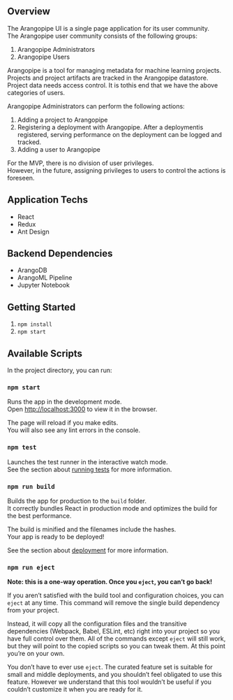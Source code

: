 ## Overview
The Arangopipe UI is a single page application for its user community. <br>
The Arangopipe user community consists of the following groups:<br>

1. Arangopipe Administrators<br>
2. Arangopipe Users<br>

Arangopipe is a tool for managing metadata for machine learning projects. 
Projects and project artifacts are tracked in the Arangopipe datastore. 
Project data needs access control. 
It is tothis end that we have the above categories of users. 

Arangopipe Administrators can perform the following actions:<br>

1. Adding a project to Arangopipe<br>
2. Registering a deployment with Arangopipe. After a deploymentis registered, serving performance on the deployment can be logged and tracked.<br>
3. Adding a user to Arangopipe<br>

For the MVP, there is no division of user privileges. <br>
However, in the future, assigning privileges to users to control the actions is foreseen.

## Application Techs
* React
* Redux
* Ant Design

## Backend Dependencies
* ArangoDB
* ArangoML Pipeline
* Jupyter Notebook

## Getting Started
1. `npm install`
2. `npm start`

## Available Scripts

In the project directory, you can run:

### `npm start`

Runs the app in the development mode.<br>
Open [http://localhost:3000](http://localhost:3000) to view it in the browser.

The page will reload if you make edits.<br>
You will also see any lint errors in the console.

### `npm test`

Launches the test runner in the interactive watch mode.<br>
See the section about [running tests](#running-tests) for more information.

### `npm run build`

Builds the app for production to the `build` folder.<br>
It correctly bundles React in production mode and optimizes the build for the best performance.

The build is minified and the filenames include the hashes.<br>
Your app is ready to be deployed!

See the section about [deployment](#deployment) for more information.

### `npm run eject`

**Note: this is a one-way operation. Once you `eject`, you can’t go back!**

If you aren’t satisfied with the build tool and configuration choices, you can `eject` at any time. This command will remove the single build dependency from your project.

Instead, it will copy all the configuration files and the transitive dependencies (Webpack, Babel, ESLint, etc) right into your project so you have full control over them. All of the commands except `eject` will still work, but they will point to the copied scripts so you can tweak them. At this point you’re on your own.

You don’t have to ever use `eject`. The curated feature set is suitable for small and middle deployments, and you shouldn’t feel obligated to use this feature. However we understand that this tool wouldn’t be useful if you couldn’t customize it when you are ready for it.